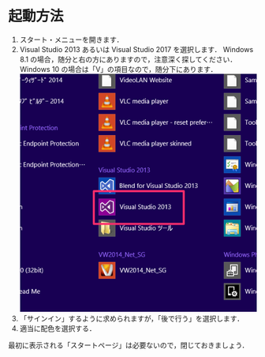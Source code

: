 # 起動方法

1. スタート・メニューを開きます．
2. Visual Studio 2013 あるいは Visual Studio 2017 を選択します．
Windows 8.1 の場合，随分と右の方にありますので，注意深く探してください．
Windows 10 の場合は「V」の項目なので，随分下にあります．
![menu01](/img/menu01.png)
3. 「サインイン」するように求められますが，「後で行う」を選択します．
4. 適当に配色を選択する．

最初に表示される「スタートページ」は必要ないので，閉じておきましょう．
